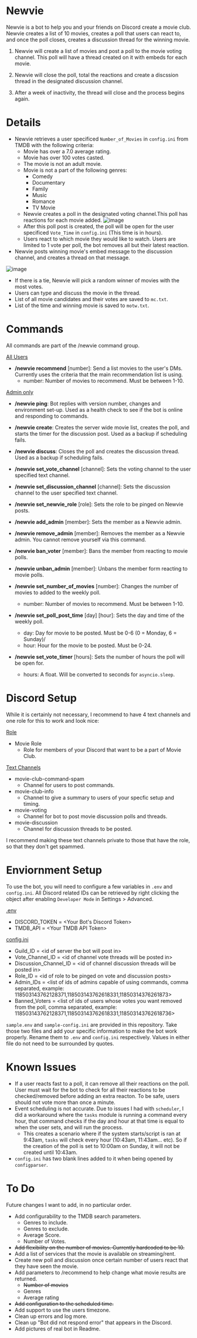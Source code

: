 # Newvie

Newvie is a bot to help you and your friends on Discord create a movie club. Newvie creates a list of 10 movies, creates a poll that users can react to, and once the poll closes, creates a discussion thread for the winning movie.

1. Newvie will create a list of movies and post a poll to the movie voting channel. This poll will have a thread created on it with embeds for each movie.

2. Newvie will close the poll, total the reactions and create a discssion thread in the designated discussion channel. 

3. After a week of inactivity, the thread will close and the process begins again.

# Details 
* Newvie retrieves a user specificed `Number_of_Movies` in `config.ini` from TMDB with the following criteria:
  * Movie has over a 7.0 average rating.  
  * Movie has over 100 votes casted.
  * The movie is not an adult movie.
  * Movie is not a part of the following genres:
    * Comedy
    * Documentary
    * Family
    * Music
    * Romance
    * TV Movie
  * Newvie creates a poll in the designated voting channel.This poll has reactions for each movie added.
![image](https://user-images.githubusercontent.com/65965601/208975830-5fdcf637-5be7-44b6-a5a8-8c294e57aaf5.png)
  * After this poll post is created, the poll will be open for the user specificed `Vote_Time` in `config.ini` (This time is in hours).
  * Users react to which movie they would like to watch. Users are limited to 1 vote per poll, the bot removes all but their latest reaction.
* Newvie posts winning movie's embed message to the discussion channel, and creates a thread on that message.

![image](https://user-images.githubusercontent.com/65965601/208976145-76164712-e368-4b4f-af91-b385931e0742.png)
  * If there is a tie, Newvie will pick a random winner of movies with the most votes.
  * Users can type and discuss the movie in the thread.
  * List of all movie candidates and their votes are saved to `mc.txt`.
  * List of the time and winning movie is saved to `motw.txt`.


# Commands
All commands are part of the /newvie command group.

<ins>All Users</ins>

* **/newvie recommend** [number]: Send a list movies to the user's DMs. Currently uses the criteria that the main recommendation list is using.
  * number: Number of movies to recommend. Must be between 1-10.
 

<ins>Admin only</ins>
* **/newvie ping**: Bot replies with version number, changes and environment set-up.  Used as a health check to see if the bot is online and responding to commands.

* **/newvie create**: Creates the server wide movie list, creates the poll, and starts the timer for the discussion post.  Used as a backup if scheduling fails.

* **/newvie discuss**: Closes the poll and creates the discussion thread.  Used as a backup if scheduling fails.

* **/newvie set_vote_channel** [channel]: Sets the voting channel to the user specified text channel.

* **/newvie set_discussion_channel** [channel]: Sets the discussion channel to the user specified text channel.

* **/newvie set_newvie_role** [role]: Sets the role to be pinged on Newvie posts.

* **/newvie add_admin** [member]: Sets the member as a Newvie admin.

* **/newvie remove_admin** [member]: Removes the member as a Newvie admin. You cannot remove yourself via this command.

* **/newvie ban_voter** [member]: Bans the member from reacting to movie polls.

* **/newvie unban_admin** [member]: Unbans the member form reacting to movie polls.

* **/newvie set_number_of_movies** [number]: Changes the number of movies to added to the weekly poll.
  * number: Number of movies to recommend. Must be between 1-10.

* **/newvie set_poll_post_time** [day] [hour]: Sets the day and time of the weekly poll.
  * day: Day for movie to be posted. Must be 0-6 (0 = Monday, 6 = Sunday)/
  * hour: Hour for the movie to be posted. Must be 0-24.
 
 * **/newvie set_vote_timer** [hours]: Sets the number of hours the poll will be open for.
   * hours: A float. Will be converted to seconds for `asyncio.sleep`.

# Discord Setup
While it is certainly not necessary, I recommend to have 4 text channels and one role for this to work and look nice:

<ins>Role</ins>
* Movie Role
  * Role for members of your Discord that want to be a part of Movie Club.

<ins>Text Channels</ins>
* movie-club-command-spam
  * Channel for users to post commands.
* movie-club-info
  * Channel to give a summary to users of your specfic setup and timing.
* movie-voting
  * Channel for bot to post movie discussion polls and threads.
* movie-discussion
  * Channel for discussion threads to be posted.
  
  
 I recommend making these text channels private to those that have the role, so that they don't get spammed.

# Enviornment Setup
To use the bot, you will need to configure a few variables in `.env` and `config.ini`. All Discord related IDs can be retrieved by right clicking the object after enabling `Developer Mode` in Settings > Advanced.

<ins>.env</ins>
* DISCORD_TOKEN = <Your Bot's Discord Token\>
* TMDB_API = <Your TMDB API Token\>

<ins>config.ini</ins>
* Guild_ID = <id of server the bot will post in\>
* Vote_Channel_ID = <id of channel vote threads will be posted in\>
* Discussion_Channel_ID = <id of channel discussion threads will be posted in\>
* Role_ID = <id of role to be pinged on vote and discussion posts\>
* Admin_IDs = <list of ids of admins capable of using commands, comma separated, example: 118503143762128371,118503143762618331,11850314376261873\>
* Banned_Voters = <list of ids of users whose votes you want removed from the poll, comma separated, example: 118503143762128371,118503143762618331,118503143762618736\>

`sample.env` and `sample-config.ini` are provided in this repository. Take those two files and add your specific information to make the bot work properly. Rename them to `.env` and `config.ini` respectively. Values in either file do not need to be surrounded by quotes.

# Known Issues
* If a user reacts fast to a poll, it can remove all their reactions on the poll. User must wait for the bot to check for all their reactions to be checked/removed before adding an extra reacton. To be safe, users should not vote more than once a minute.
* Event scheduling is not accurate. Due to issues I had with `scheduler`, I did a workaround where the `tasks` module is running a command every hour, that command checks if the day and hour at that time is equal to when the user sets, and will run the process.
  * This creates a scenario where if the system starts/script is ran at 9:43am, `tasks` will check every hour (10:43am, 11:43am... etc). So if the creation of the poll is set to 10:00am on Sunday, it will not be created until 10:43am.
* `config.ini` has two blank lines added to it when being opened by `configparser`.


# To Do
Future changes I want to add, in no particular order.
* Add configurability to the TMDB search parameters.
  * Genres to include.
  * Genres to exclude.
  * Average Score.
  * Number of Votes.
* ~~Add flexibility on the number of movies. Currently hardcoded to be 10.~~
* Add a list of services that the movie is available on streaming/rent.
* Create new poll and discussion once certain number of users react that they have seen the movie.
* Add parameters to /recommend to help change what movie results are returned.
  * ~~Number of movies~~
  * Genres
  * Average rating
* ~~Add configuration to the scheduled time.~~
* Add support to use the users timezone.
* Clean up errors and log more.
* Clean up "Bot did not respond error" that appears in the Discord.
* Add pictures of real bot in Readme.
